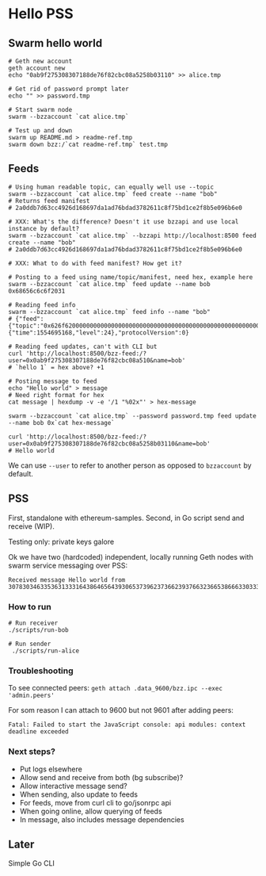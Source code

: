 # Hello PSS

## Swarm hello world

```
# Geth new account
geth account new
echo "0ab9f275308307188de76f82cbc08a5258b03110" >> alice.tmp

# Get rid of password prompt later
echo "" >> password.tmp

# Start swarm node
swarm --bzzaccount `cat alice.tmp`

# Test up and down
swarm up README.md > readme-ref.tmp
swarm down bzz:/`cat readme-ref.tmp` test.tmp
```

## Feeds

```
# Using human readable topic, can equally well use --topic
swarm --bzzaccount `cat alice.tmp` feed create --name "bob"
# Returns feed manifest
# 2a0ddb7d63cc4926d168697da1ad76bdad3782611c8f75bd1ce2f8b5e096b6e0

# XXX: What's the difference? Doesn't it use bzzapi and use local instance by default?
swarm --bzzaccount `cat alice.tmp` --bzzapi http://localhost:8500 feed create --name "bob"
# 2a0ddb7d63cc4926d168697da1ad76bdad3782611c8f75bd1ce2f8b5e096b6e0

# XXX: What to do with feed manifest? How get it?

# Posting to a feed using name/topic/manifest, need hex, example here
swarm --bzzaccount `cat alice.tmp` feed update --name bob 0x68656c6c6f2031

# Reading feed info 
swarm --bzzaccount `cat alice.tmp` feed info --name "bob"
# {"feed":{"topic":"0x626f620000000000000000000000000000000000000000000000000000000000","user":"0x0ab9f275308307188de76f82cbc08a5258b03110"},"epoch":{"time":1554695168,"level":24},"protocolVersion":0}

# Reading feed updates, can't with CLI but
curl 'http://localhost:8500/bzz-feed:/?user=0x0ab9f275308307188de76f82cbc08a510&name=bob'
# `hello 1` = hex above? +1

# Posting message to feed 
echo "Hello world" > message
# Need right format for hex
cat message | hexdump -v -e '/1 "%02x"' > hex-message

swarm --bzzaccount `cat alice.tmp` --password password.tmp feed update --name bob 0x`cat hex-message`

curl 'http://localhost:8500/bzz-feed:/?user=0x0ab9f275308307188de76f82cbc08a5258b03110&name=bob'
# Hello world
```

We can use `--user` to refer to another person as opposed to `bzzaccount` by default.

## PSS

First, standalone with ethereum-samples. Second, in Go script send and receive (WIP).

Testing only: private keys galore

Ok we have two (hardcoded) independent, locally running Geth nodes with swarm service messaging over PSS:

```
Received message Hello world from 307830346335363133316438646564393065373962373662393766323665386663303332353937383836666636386162363535376639316334626631616534366561623934343135633664663330626236343739636634306638313139373762623262323337373837663562383037643937313931663761393934613535383633336530
```

### How to run
```
# Run receiver
./scripts/run-bob 

# Run sender
 ./scripts/run-alice
```

### Troubleshooting

To see connected peers:
`geth attach .data_9600/bzz.ipc --exec 'admin.peers'`


For som reason I can attach to 9600 but not 9601 after adding peers:
```
Fatal: Failed to start the JavaScript console: api modules: context deadline exceeded
```

### Next steps?
- Put logs elsewhere
- Allow send and receive from both (bg subscribe)?
- Allow interactive message send?
- When sending, also update to feeds
- For feeds, move from curl cli to go/jsonrpc api
- When going online, allow querying of feeds
- In message, also includes message dependencies



## Later

Simple Go CLI
